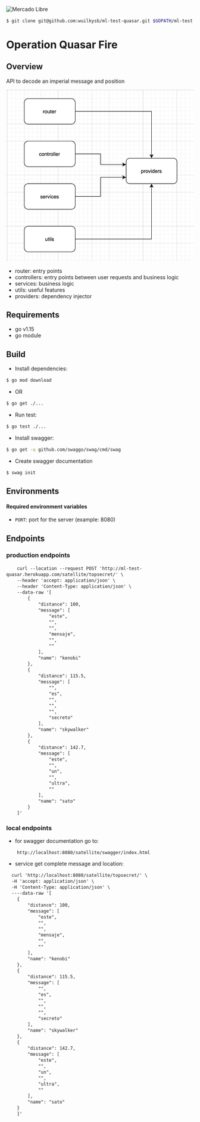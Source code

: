 ![Mercado Libre](https://http2.mlstatic.com/frontend-assets/ui-navigation/5.15.0/mercadolibre/logo__large_plus@2x.png)

``` sh
$ git clone git@github.com:wuilkysb/ml-test-quasar.git $GOPATH/ml-test && cd $_
```

#  Operation Quasar Fire
##  Overview
API to decode an imperial message and position

![Screenshot](https://github.com/wuilkysb/ml-test-quasar/blob/master/readme_resource/packages.png?raw=true)

* router: entry points
* controllers: entry points between user requests and business logic
* services: business logic
* utils: useful features
* providers: dependency injector 

## Requirements

* go v1.15
* go module

## Build

* Install dependencies: 
```sh
$ go mod download
```

* OR
```sh
$ go get ./...
```

* Run test:
```sh 
$ go test ./... 
```

* Install swagger:
```sh 
$ go get -u github.com/swaggo/swag/cmd/swag
```

* Create swagger documentation
```sh 
$ swag init
```

## Environments
#### Required environment variables

* `PORT`: port for the server (example: 8080)

## Endpoints

### production endpoints

```
    curl --location --request POST 'http://ml-test-quasar.herokuapp.com/satellite/topsecret/' \
    --header 'accept: application/json' \
    --header 'Content-Type: application/json' \
    --data-raw '[
        {
            "distance": 100,
            "message": [
                "este",
                "",
                "",
                "mensaje",
                "",
                ""
            ],
            "name": "kenobi"
        },
        {
            "distance": 115.5,
            "message": [
                "",
                "es",
                "",
                "",
                "",
                "secreto"
            ],
            "name": "skywalker"
        },
        {
            "distance": 142.7,
            "message": [
                "este",
                "",
                "un",
                "",
                "ultra",
                ""
            ],
            "name": "sato"
        }
    ]'
```

### local endpoints
* for swagger documentation go to:
```
    http://localhost:8080/satellite/swagger/index.html
```

*  service get complete message and location:
``` 
  curl 'http://localhost:8080/satellite/topsecret/' \
  -H 'accept: application/json' \
  -H 'Content-Type: application/json' \
  ----data-raw '[
    {
        "distance": 100,
        "message": [
            "este",
            "",
            "",
            "mensaje",
            "",
            ""
        ],
        "name": "kenobi"
    },
    {
        "distance": 115.5,
        "message": [
            "",
            "es",
            "",
            "",
            "",
            "secreto"
        ],
        "name": "skywalker"
    },
    {
        "distance": 142.7,
        "message": [
            "este",
            "",
            "un",
            "",
            "ultra",
            ""
        ],
        "name": "sato"
    }
    ]'
```
